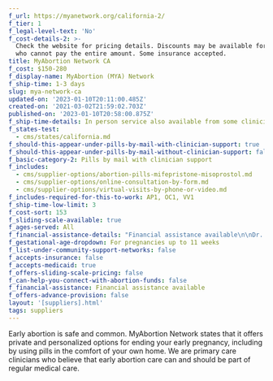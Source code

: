 ```yaml
---
f_url: https://myanetwork.org/california-2/
f_tier: 1
f_legal-level-text: 'No'
f_cost-details-2: >-
  Check the website for pricing details. Discounts may be available for those
  who cannot pay the entire amount. Some insurance accepted.
title: MyAbortion Network CA
f_cost: $150-280
f_display-name: MyAbortion (MYA) Network
f_ship-time: 1-3 days
slug: mya-network-ca
updated-on: '2023-01-10T20:11:00.485Z'
created-on: '2021-03-02T21:59:02.703Z'
published-on: '2023-01-10T20:58:00.875Z'
f_ship-time-details: In person service also available from some clinicians.
f_states-test:
  - cms/states/california.md
f_should-this-appear-under-pills-by-mail-with-clinician-support: true
f_should-this-appear-under-pills-by-mail-without-clinician-support: false
f_basic-category-2: Pills by mail with clinician support
f_includes:
  - cms/supplier-options/abortion-pills-mifepristone-misoprostol.md
  - cms/supplier-options/online-consultation-by-form.md
  - cms/supplier-options/virtual-visits-by-phone-or-video.md
f_includes-required-for-this-to-work: AP1, OC1, VV1
f_ship-time-low-limit: 3
f_cost-sort: 153
f_sliding-scale-available: true
f_ages-served: All
f_financial-assistance-details: "Financial assistance available\n\nDr. Gomez accepts CA\_Medicaid"
f_gestational-age-dropdown: For pregnancies up to 11 weeks
f_list-under-community-support-networks: false
f_accepts-insurance: false
f_accepts-medicaid: true
f_offers-sliding-scale-pricing: false
f_can-help-you-connect-with-abortion-funds: false
f_financial-assistance: Financial assistance available
f_offers-advance-provision: false
layout: '[suppliers].html'
tags: suppliers
---
```


Early abortion is safe and common. MyAbortion Network states that it offers private and personalized options for ending your early pregnancy, including by using pills in the comfort of your own home. We are primary care clinicians who believe that early abortion care can and should be part of regular medical care.

‍
